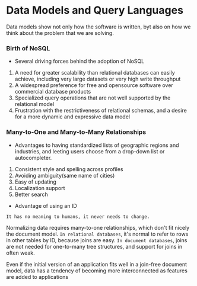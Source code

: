 # Data Models and Query Languages
Data models show not only how the software is written, byt also on how we think about the problem that we are solving.

### Birth of NoSQL
* Several driving forces behind the adoption of NoSQL
1. A need for greater scalability than relational databases can easily achieve, including very large datasets or very high write throughput
2. A widespread preference for free and opensource software over commercial database products
3. Specialized query operations that are not well supported by the relational model
4. Frustration with the restrictiveness of relational schemas, and a desire for a more dynamic and expressive data model

### Many-to-One and Many-to-Many Relationships
* Advantages to having standardized lists of geographic regions and industries, and leeting users choose from a drop-down list or autocompleter.
1. Consistent style and spelling across profiles
2. Avoiding ambiguity(same name of cities)
3. Easy of updating
4. Localization support
5. Better search

* Advantage of using an ID
```
It has no meaning to humans, it never needs to change.
```

Normalizing data requires many-to-one relationships, which don't fit nicely the document model. `In relational databases`, it's normal to refer to rows in other tables by ID, because joins are easy. `In document databases`, joins are not needed for one-to-many tree structures, and support for joins in often weak.

Even if the initial version of an application fits well in a join-free document model, data has a tendency of becoming more interconnected as features are added to applications
